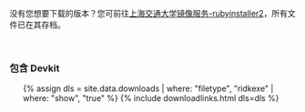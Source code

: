 没有您想要下载的版本？您可前往[上海交通大学镜像服务-rubyinstaller2](https://mirror.sjtu.edu.cn/github-release/oneclick/rubyinstaller2/releases/download/?mirror_intel_list)，所有文件已在其存档。

<br>

###  包含 Devkit

<ul>
  {% assign dls = site.data.downloads | where: "filetype", "ridkexe" | where: "show", "true" %}
  {% include downloadlinks.html dls=dls %}
</ul>

